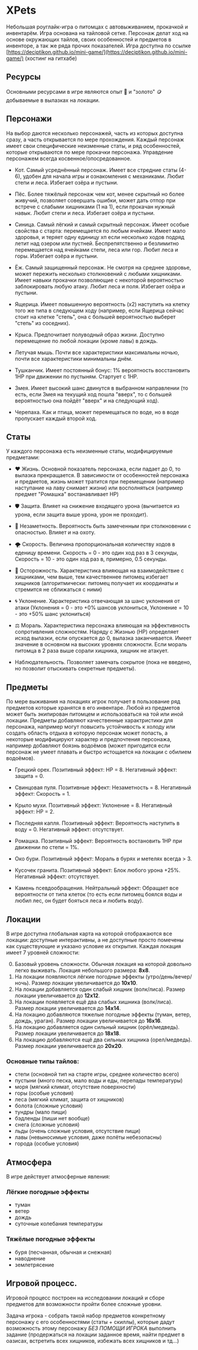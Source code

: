 # XPets

Небольшая роуглайк-игра о питомцах с автовыживанием, прокачкой и инвентарём.
Игра основана на тайловой сетке. Персонаж делат ход на основе окружающих тайлов, своих особенностей и предметов в инвенторе, а так же ряда прочих показателей.
Игра доступна по ссылке [https://deciptikon.github.io/mini-game/](https://deciptikon.github.io/mini-game/) (хостинг на гитхабе)

## Ресурсы

Основными ресурсами в игре являются опыт 🌟 и "золото" 🪙 добываемые в вылазках на локации.

## Персонажи

На выбор даются несколько персонажей, часть из которых доступна сразу, а часть открывается по мере прохождения. Каждый персонаж имеет свои специфические неизменные статы, и ряд особенностей, которые открываются по мере прокачки персонажа.
Управдение персонажем всегда косвенное/опосредованное.

- Кот. Самый усреднённый персонаж. Имеет все стредние статы (4-6), удобен для начала игры и ознакомления с механиками.
  Любит степи и леса.
  Избегает озёра и пустыни.

- Пёс. Более тяжёлый персонаж чем кот, менее скрытный но более живучий, позволяет совершать ошибки, может дать отпор при встрече с слабыми хищниками (1 на 1), если прокачан нужный навык.
  Любит степи и леса.
  Избегает озёра и пустыни.

- Синица. Самый лёгкий и самый скрытный персонаж. Имеет особые свойства с старта: перемещается по любым ячейкам. Имеет мало здоровья, и теряет одну единицу хп если несколько ходов подряд летит над озером или пустней. Беспрепятственно и безлимитно перемещается над ячейками степи, леса или гор.
  Любит леса и горы.
  Избегает озёра и пустыни.

- Ёж. Самый защищенный персонаж. Не смотря на среднее здоровье, может пережить несколько столкновений с любыми хищниками. Имеет навыки прокачки позволяющие с некоторой вероятностью заблокировать любую атаку.
  Любит леса и поля.
  Избегает озёра и пустыни.

- Ящерица. Имеет повышенную вероятность (х2) наступить на клетку того же типа в следующем ходу (например, если Ящерица сейчас стоит на клетке "степь", она с большей вероятностью выберет "степь" из соседних).

- Крыса. Предпочитает полуводный образ жизни. Доступно перемещение по любой локации (кроме лавы) в дождь.

- Летучая мышь. Почти все характеристики максимальны ночью, почти все характеристики минимальны днём.

- Тушканчик. Имеет постоянный бонус: 1% вероятность восстановить 1HP при движении по пустыням. Стартует с 1HP.

- Змея. Имеет высокий шанс двинутся в выбранном направлении (то есть, если Змея на текущий ход пошла "вверх", то с большей вероятностью она пойдёт "вверх" и на следующий ход).

- Черепаха. Как и птица, может перемещаться по воде, но в воде пропускает каждый второй ход.

## Статы

У каждого персонажа есть неизменные статы, модифицируемые предметами:

- ❤️ Жизнь. Основной показатель персонажа, если падает до 0, то вылазка прекращается. В зависимости от особенностей персонажа и предметов, жизнь может тратится при перемещении (например наступание на лаву снимает жизни) или восполняться (например предмет "Ромашка" востанавливает HP)

- 🛡️ Защита. Влияет на снижение входящего урона (вычитается из урона, если защита выше урона, урон не проходит).

- 👤 Незаметность. Вероятность быть замеченным при столкновении с опасностью. Влияет и на охоту.

- 🌪️ Скорость. Величина пропорциональная количеству ходов в еденицу времени. Скорость = 0 - это один ход раз в 3 секунды, Скорость = 10 - это один ход раз в, примерно, 0.5 секунды.

- 👀 Осторожность. Характеристика влияющая на взаимодействие с хищниками, чем выше, тем качественнее питомец избегает хищников (алгоритмически: питомец получает их координаты и стремится не сближаться с ними)

- 🌀 Уклонение. Характеристика отвечающая за шанс уклонения от атаки (Уклонения = 0 - это +0% шансов уклониться, Уклонение = 10 - это +50% шанс уклониться)

- ⚖️ Мораль. Характеристика персонажа влияющая на эффективность сопротивления сложностям. Наряду с Жизнью (HP) определяет исход вылазки, если опускается до 0, вылазка заканчивается. Имеет значение в основном на высоких уровнях сложности. Если мораль питомца в 2 раза выше сорали хищника, хищник не атакует.

- Наблюдательность. Позволяет замечать сокрытое (пока не введено, но позволит отыскивать секретные предметы).

## Предметы

По мере выживания на локациях игрок получает в пользование ряд предметов которые хранятся в его инвентаре. Любой из предметов может быть экипирован питомцем и использоваться на той или иной локации. Предметы добавляют качественные характристики для персонажа, например могут повысить устойчивость к холоду или создать область отдыха в которую персонаж может попасть, а некоторые модифицируют характер и предпочтения персонажа, например добавляют боязнь водоёмов (может пригодится если персонаж не умеет плавать и быстро истощается на локации с обилием водоёмов).

- Грецкий орех. Позитивный эффект: HP = 8. Негативный эффект: защита = 0.

- Свинцовая пуля. Позитивные эффект: Незаметность = 8. Негативный эффект: Скорость = 1.

- Крыло мухи. Позитивный эффект: Уклонение = 8. Негативный эффект: HP = 2.

- Последняя капля. Позитивный эффект: Вероятность наступить в воду = 0. Негативный эффект: отсутствует.

- Ромашка. Позитивный эффект: Вероятность востановить 1HP при движении по степи = 1%.

- Око бури. Позитивный эффект: Мораль в бурях и метелях всегда > 3.

- Кусочек гранита. Позитивный эффект: Блок любого урона +25%. Негативный эффект: отсутствует.

- Камень псевдообращения. Нейтральный эффект: Обращает все вероятности от типа клеток (то есть если питомец боялся воды и любил лес, он будет бояться леса и любить воду).

## Локации

В игре доступна глобальная карта на которой отображаются все локации: доступные интерактивны, а не доступные просто помечены как существующие и указано условие их открытия.
Каждая локация имеет 7 уровней сложности:

0. Базовый уровень сложности. Обычная локация на которой довольно легко выживать. Локация небольшого размера: **8х8**.
1. На локации появляются лёгкие погодные эффекты (утро/день/вечер/ночь). Размер локации увеличивается до **10х10**.
2. На локации добавляется один слабый хищник (волк/лиса). Размер локации увеличивается до **12х12**.
3. На локации появляется ещё два слабых хишника (волк/лиса). Размер локации увеличивается до **14х14**.
4. На локацию добавляются тяжелые погодные эффекты (туман, ветер, дождь, ураган). Размер локации увеличивается до **16х16**.
5. На локацию добавляется один сильный хищник (орёл/медведь). Размер локации увеличивается до **18х18**.
6. На локацию добавляются ещё два сильных хищника (орел/медведь). Размер локации увеличивается до **20х20**.

### Основные типы тайлов:

- степи (основной тип на старте игры, среднее количество всего)
- пустыни (много песка, мало воды и еды, перепады температуры)
- моря (мягкий климат, отсутствие поверхности)
- горы (особые условия)
- леса (мягкий климат, защита от хищников)
- болота (сложные условия)
- тундры (мало пищи)
- бэдленды (пиши нет вообще)
- снега (сложные условия)
- льды (очень сложные условия, отсутствие пищи)
- лавы (невыносимые условия, даже полёты небезопасны)
- города (особые условия)

## Атмосфера

В игре действует атмосферные явления:

### Лёгкие погодные эффекты

- туман
- ветер
- дождь
- суточные колебания температуры

### Тяжёлые погодные эффекты

- буря (песчанная, обычная и снежная)
- наводнение
- землетрясение

## Игровой процесс.

Игровой процесс построен на исследовании локаций и сборе предметов для возможности пройти более сложные уровни.

Задача игрока - собрать такой набор предметов конкретному персонажу с его особенностями (статы + скиллы), которые дадут возможность этому персонажу _БЕЗ ПОМОЩИ ИГРОКА_ выполнить задание (продержаться на локации заданное время, найти предмет в оазисах, встретить всех хищников, избежать всех хищников и тд...)
